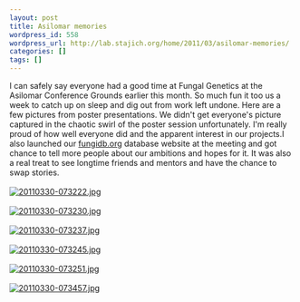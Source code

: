 ```yaml
---
layout: post
title: Asilomar memories
wordpress_id: 558
wordpress_url: http://lab.stajich.org/home/2011/03/asilomar-memories/
categories: []
tags: []
---
```

I can safely say everyone had a good time at Fungal Genetics at the Asilomar Conference Grounds earlier this month. So much fun it too us a week to catch up on sleep and dig out from work left undone. Here are a few pictures from poster presentations. We didn't get everyone's picture captured in the chaotic swirl of the poster session unfortunately.  I'm really proud of how well everyone did and the apparent interest in our projects.I also launched our [fungidb.org](http://fungidb.org) database website at the meeting and got chance to tell more people about our ambitions and hopes for it.  It was also a real treat to see longtime friends and mentors and have the chance to swap stories. <br /><br />[![20110330-073222.jpg](images/wp_upload/2011/03/20110330-073222.jpg)](images/wp_upload/2011/03/20110330-073222.jpg)<br /><br />[![20110330-073230.jpg](images/wp_upload/2011/03/20110330-073230.jpg)](images/wp_upload/2011/03/20110330-073230.jpg)<br /><br />[![20110330-073237.jpg](images/wp_upload/2011/03/20110330-073237.jpg)](images/wp_upload/2011/03/20110330-073237.jpg)<br /><br />[![20110330-073245.jpg](images/wp_upload/2011/03/20110330-073245.jpg)](images/wp_upload/2011/03/20110330-073245.jpg)<br /><br />[![20110330-073251.jpg](images/wp_upload/2011/03/20110330-073251.jpg)](images/wp_upload/2011/03/20110330-073251.jpg)<br /><br />[![20110330-073457.jpg](images/wp_upload/2011/03/20110330-073457.jpg)](images/wp_upload/2011/03/20110330-073457.jpg)

